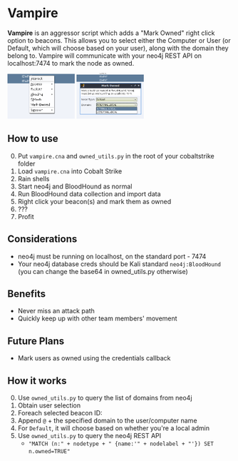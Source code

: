 # Vampire

__Vampire__ is an aggressor script which adds a "Mark Owned" right click option to beacons. This allows you to select either the Computer or User (or Default, which will choose based on your user), along with the domain they belong to. Vampire will communicate with your neo4j REST API on localhost:7474 to mark the node as owned.

<img src="Screen_Shot_2019-04-02_at_3.31.18_PM.png" width="30%">
<img src="Screen_Shot_2019-04-02_at_3.31.54_PM.png" width="30%">

How to use
---

 0. Put `vampire.cna` and `owned_utils.py` in the root of your cobaltstrike folder
 1. Load `vampire.cna` into Cobalt Strike
 1. Rain shells
 2. Start neo4j and BloodHound as normal
 2. Run BloodHound data collection and import data
 3. Right click your beacon(s) and mark them as owned
 4. ???
 5. Profit

Considerations
---

 - neo4j must be running on localhost, on the standard port - 7474
 - Your neo4j database creds should be Kali standard `neo4j:BloodHound` (you can change the base64 in owned_utils.py otherwise)

Benefits
---

 - Never miss an attack path
 - Quickly keep up with other team members' movement

Future Plans
---

 - Mark users as owned using the credentials callback

How it works
---

 0. Use `owned_utils.py` to query the list of domains from neo4j
 1. Obtain user selection
 2. Foreach selected beacon ID:
 3. Append `@` + the specified domain to the user/computer name
 4. For `Default`, it will choose based on whether you're a local admin
 4. Use `owned_utils.py` to query the neo4j REST API
    - `"MATCH (n:" + nodetype + " {name:'" + nodelabel + "'}) SET n.owned=TRUE"`

